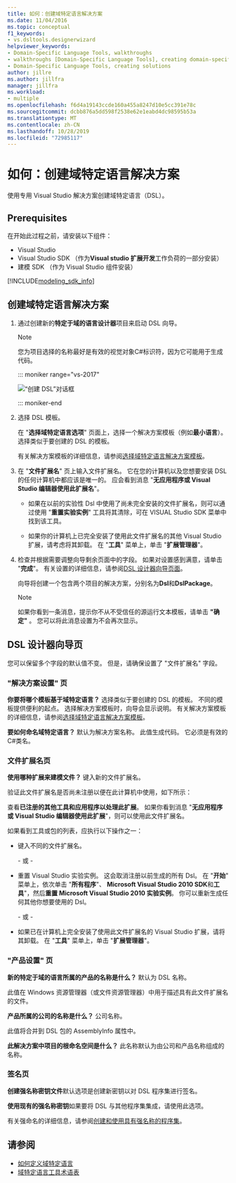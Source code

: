 ```yaml
---
title: 如何：创建域特定语言解决方案
ms.date: 11/04/2016
ms.topic: conceptual
f1_keywords:
- vs.dsltools.designerwizard
helpviewer_keywords:
- Domain-Specific Language Tools, walkthroughs
- walkthroughs [Domain-Specific Language Tools], creating domain-specific language
- Domain-Specific Language Tools, creating solutions
author: jillre
ms.author: jillfra
manager: jillfra
ms.workload:
- multiple
ms.openlocfilehash: f6d4a19143ccde160a455a8247d10e5cc391e78c
ms.sourcegitcommit: dcbb876a5dd598f2538e62e1eabd4dc98595b53a
ms.translationtype: MT
ms.contentlocale: zh-CN
ms.lasthandoff: 10/28/2019
ms.locfileid: "72985117"
---
```

# <a name="how-to-create-a-domain-specific-language-solution"></a>如何：创建域特定语言解决方案
使用专用 Visual Studio 解决方案创建域特定语言（DSL）。

## <a name="prerequisites"></a>Prerequisites

在开始此过程之前，请安装以下组件：

- Visual Studio
- Visual Studio SDK （作为**Visual studio 扩展开发**工作负荷的一部分安装）
- 建模 SDK （作为 Visual Studio 组件安装）

[!INCLUDE[modeling_sdk_info](includes/modeling_sdk_info.md)]

## <a name="creating-a-domain-specific-language-solution"></a>创建域特定语言解决方案

1. 通过创建新的**特定于域的语言设计器**项目来启动 DSL 向导。

   > [!NOTE]
   > 您为项目选择的名称最好是有效的视觉对象C#标识符，因为它可能用于生成代码。

   ::: moniker range="vs-2017"

   ![“创建 DSL”对话框](../modeling/media/create_dsldialog.png)

   ::: moniker-end

2. 选择 DSL 模板。

    在 "**选择域特定语言选项**" 页面上，选择一个解决方案模板（例如**最小语言**）。 选择类似于要创建的 DSL 的模板。

    有关解决方案模板的详细信息，请参阅[选择域特定语言解决方案模板](../modeling/choosing-a-domain-specific-language-solution-template.md)。

3. 在 "**文件扩展名**" 页上输入文件扩展名。 它在您的计算机以及您想要安装 DSL 的任何计算机中都应该是唯一的。 应会看到消息 "**无应用程序或 Visual Studio 编辑器使用此扩展名**"。

   - 如果在以前的实验性 Dsl 中使用了尚未完全安装的文件扩展名，则可以通过使用 "**重置实验实例**" 工具将其清除，可在 VISUAL Studio SDK 菜单中找到该工具。

   - 如果你的计算机上已完全安装了使用此文件扩展名的其他 Visual Studio 扩展，请考虑将其卸载。 在 "**工具**" 菜单上，单击 "**扩展管理器**"。

4. 检查并根据需要调整向导剩余页面中的字段。 如果对设置感到满意，请单击 "**完成**"。 有关设置的详细信息，请参阅[DSL 设计器向导页面](#settings)。

    向导将创建一个包含两个项目的解决方案，分别名为**Dsl**和**DslPackage**。

   > [!NOTE]
   > 如果你看到一条消息，提示你不从不受信任的源运行文本模板，请单击 **"确定"** 。 您可以将此消息设置为不会再次显示。

## <a name="settings"></a>DSL 设计器向导页
 您可以保留多个字段的默认值不变。 但是，请确保设置了 "文件扩展名" 字段。

### <a name="solution-settings-page"></a>"解决方案设置" 页
 **你要将哪个模板基于域特定语言？**
选择类似于要创建的 DSL 的模板。 不同的模板提供便利的起点。 选择解决方案模板时，向导会显示说明。 有关解决方案模板的详细信息，请参阅[选择域特定语言解决方案模板](../modeling/choosing-a-domain-specific-language-solution-template.md)。

 **要如何命名域特定语言？**
默认为解决方案名称。 此值生成代码。 它必须是有效的C#类名。

### <a name="file-extension-page"></a>文件扩展名页
 **使用哪种扩展来建模文件？**
键入新的文件扩展名。

 验证此文件扩展名是否尚未注册以便在此计算机中使用，如下所示：

 查看**已注册的其他工具和应用程序以处理此扩展**。 如果你看到消息 "**无应用程序或 Visual Studio 编辑器使用此扩展**"，则可以使用此文件扩展名。

 如果看到工具或包的列表，应执行以下操作之一：

- 键入不同的文件扩展名。

     \- 或 -

- 重置 Visual Studio 实验实例。 这会取消注册以前生成的所有 Dsl。 在 "**开始**" 菜单上，依次单击 "**所有程序**"、 **Microsoft Visual Studio 2010 SDK**和**工具**"，然后**重置 Microsoft Visual Studio 2010 实验实例**。 你可以重新生成任何其他你想要使用的 Dsl。

     \- 或 -

- 如果已在计算机上完全安装了使用此文件扩展名的 Visual Studio 扩展，请将其卸载。 在 "**工具**" 菜单上，单击 "**扩展管理器**"。

### <a name="product-settings-page"></a>"产品设置" 页
 **新的特定于域的语言所属的产品的名称是什么？**
默认为 DSL 名称。

 此值在 Windows 资源管理器（或文件资源管理器）中用于描述具有此文件扩展名的文件。

 **产品所属的公司的名称是什么？**
公司名称。

 此值将合并到 DSL 包的 AssemblyInfo 属性中。

 **此解决方案中项目的根命名空间是什么？**
此名称默认为由公司和产品名称组成的名称。

### <a name="signing-page"></a>签名页
 **创建强名称密钥文件**默认选项是创建新密钥以对 DSL 程序集进行签名。

 **使用现有的强名称密钥**如果要将 DSL 与其他程序集集成，请使用此选项。

 有关强命名的详细信息，请参阅[创建和使用具有强名称的程序集](/dotnet/standard/assembly/create-use-strong-named)。

## <a name="see-also"></a>请参阅

- [如何定义域特定语言](../modeling/how-to-define-a-domain-specific-language.md)
- [域特定语言工具术语表](https://msdn.microsoft.com/ca5e84cb-a315-465c-be24-76aa3df276aa)

